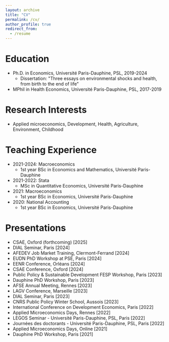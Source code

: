 ```yaml
---
layout: archive
title: "CV"
permalink: /cv/
author_profile: true
redirect_from:
  - /resume
---
```


# Education

* Ph.D. in Economics, Université Paris-Dauphine, PSL, 2019-2024
  * Dissertation: "Three essays on environmental shocks and health, from birth to the end of life"
* MPhil in Health Economics, Université Paris-Dauphine, PSL, 2017-2019


# Research Interests
* Applied microeconomics, Development, Health, Agriculture, Environment, Childhood
  
# Teaching Experience
* 2021-2024: Macroeconomics
  * 1st year BSc in Economics and Mathematics, Université Paris-Dauphine
* 2021-2022: Stata
  * MSc in Quantitative Economics, Université Paris-Dauphine
* 2021: Macroeconomics
  * 1st year BSc in Economics, Université Paris-Dauphine
* 2020: National Accounting
  * 1st year BSc in Economics, Université Paris-Dauphine

# Presentations

- CSAE, Oxford (forthcoming) [2025]
- DIAL Seminar, Paris [2024]
- AFEDEV Job Market Training, Clermont-Ferrand [2024]
- EUDN PhD Workshop at PSE, Paris [2024]
- EENR Conference, Orléans [2024]
- CSAE Conference, Oxford [2024]
- Public Policy & Sustainable Development FESP Workshop, Paris [2023]
- Dauphine PhD Workshop, Paris [2023] 
- AFSE Annual Meeting, Rennes [2023]
- LAGV Conference, Marseille [2023]
- DIAL Seminar, Paris [2023]
- CNRS Public Policy Winter School, Aussois [2023]
- International Conference on Development Economics, Paris [2022]
- Applied Microeconomics Days, Rennes [2022]
- LEGOS Seminar - Université Paris-Dauphine, PSL, Paris [2022]
- Journées des doctorants - Université Paris-Dauphine, PSL, Paris [2022]
- Applied Microeconomics Days, Online [2021]
- Dauphine PhD Workshop, Paris [2021]
